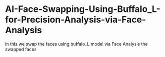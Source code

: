 # AI-Face-Swapping-Using-Buffalo_L-for-Precision-Analysis-via-Face-Analysis
In this we swap the faces using buffalo_L model via Face Analysis 
the swapped faces
